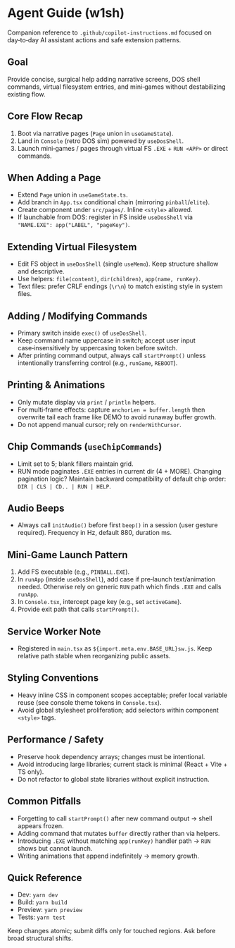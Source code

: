 # Agent Guide (w1sh)

Companion reference to `.github/copilot-instructions.md` focused on day‑to‑day AI assistant actions and safe extension patterns.

## Goal
Provide concise, surgical help adding narrative screens, DOS shell commands, virtual filesystem entries, and mini‑games without destabilizing existing flow.

## Core Flow Recap
1. Boot via narrative pages (`Page` union in `useGameState`).
2. Land in `Console` (retro DOS sim) powered by `useDosShell`.
3. Launch mini‑games / pages through virtual FS `.EXE` + `RUN <APP>` or direct commands.

## When Adding a Page
- Extend `Page` union in `useGameState.ts`.
- Add branch in `App.tsx` conditional chain (mirroring `pinball`/`elite`).
- Create component under `src/pages/`. Inline `<style>` allowed.
- If launchable from DOS: register in FS inside `useDosShell` via `"NAME.EXE": app("LABEL", "pageKey")`.

## Extending Virtual Filesystem
- Edit FS object in `useDosShell` (single `useMemo`). Keep structure shallow and descriptive.
- Use helpers: `file(content)`, `dir(children)`, `app(name, runKey)`.
- Text files: prefer CRLF endings (`\r\n`) to match existing style in system files.

## Adding / Modifying Commands
- Primary switch inside `exec()` of `useDosShell`.
- Keep command name uppercase in switch; accept user input case‑insensitively by uppercasing token before switch.
- After printing command output, always call `startPrompt()` unless intentionally transferring control (e.g., `runGame`, `REBOOT`).

## Printing & Animations
- Only mutate display via `print` / `println` helpers.
- For multi‑frame effects: capture `anchorLen = buffer.length` then overwrite tail each frame like DEMO to avoid runaway buffer growth.
- Do not append manual cursor; rely on `renderWithCursor`.

## Chip Commands (`useChipCommands`)
- Limit set to 5; blank fillers maintain grid.
- RUN mode paginates `.EXE` entries in current dir (4 + MORE). Changing pagination logic? Maintain backward compatibility of default chip order: `DIR | CLS | CD.. | RUN | HELP`.

## Audio Beeps
- Always call `initAudio()` before first `beep()` in a session (user gesture required). Frequency in Hz, default 880, duration ms.

## Mini‑Game Launch Pattern
1. Add FS executable (e.g., `PINBALL.EXE`).
2. In `runApp` (inside `useDosShell`), add case if pre‑launch text/animation needed. Otherwise rely on generic `RUN` path which finds `.EXE` and calls `runApp`.
3. In `Console.tsx`, intercept page key (e.g., set `activeGame`).
4. Provide exit path that calls `startPrompt()`.

## Service Worker Note
- Registered in `main.tsx` as `${import.meta.env.BASE_URL}sw.js`. Keep relative path stable when reorganizing public assets.

## Styling Conventions
- Heavy inline CSS in component scopes acceptable; prefer local variable reuse (see console theme tokens in `Console.tsx`).
- Avoid global stylesheet proliferation; add selectors within component `<style>` tags.

## Performance / Safety
- Preserve hook dependency arrays; changes must be intentional.
- Avoid introducing large libraries; current stack is minimal (React + Vite + TS only).
- Do not refactor to global state libraries without explicit instruction.

## Common Pitfalls
- Forgetting to call `startPrompt()` after new command output → shell appears frozen.
- Adding command that mutates `buffer` directly rather than via helpers.
- Introducing `.EXE` without matching `app(runKey)` handler path → `RUN` shows but cannot launch.
- Writing animations that append indefinitely → memory growth.

## Quick Reference
- Dev: `yarn dev`
- Build: `yarn build`
- Preview: `yarn preview`
- Tests: `yarn test`

Keep changes atomic; submit diffs only for touched regions. Ask before broad structural shifts.
